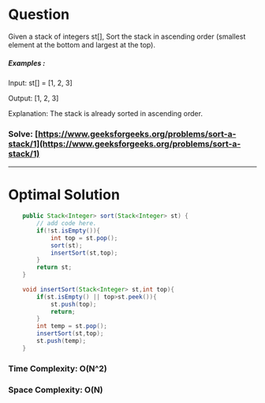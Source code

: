 # Question  

Given a stack of integers st[], Sort the stack in ascending order (smallest element at the bottom and largest at the top).



##### Examples :

Input: st[] = [1, 2, 3]

Output: [1, 2, 3]

Explanation: The stack is already sorted in ascending order.



### Solve: [https://www.geeksforgeeks.org/problems/sort-a-stack/1](https://www.geeksforgeeks.org/problems/sort-a-stack/1)

*** 

# Optimal Solution 

``` java
    public Stack<Integer> sort(Stack<Integer> st) {
        // add code here.
        if(!st.isEmpty()){
            int top = st.pop();
            sort(st);
            insertSort(st,top);
        }
        return st;
    }
    
    void insertSort(Stack<Integer> st,int top){
        if(st.isEmpty() || top>st.peek()){
            st.push(top);
            return;
        }
        int temp = st.pop();
        insertSort(st,top);
        st.push(temp);
    }
```

### Time Complexity: O(N^2)  
### Space Complexity: O(N) 